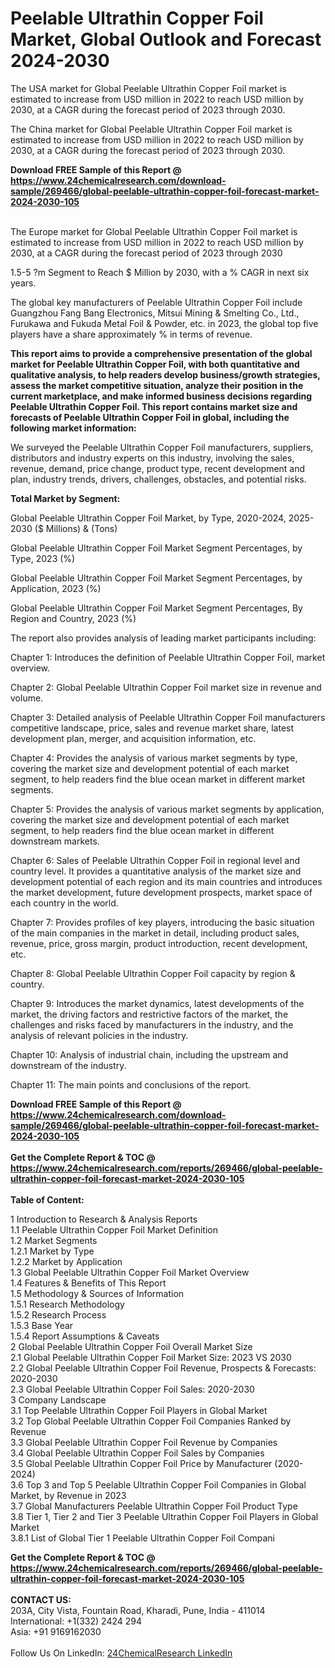 <h1>Peelable Ultrathin Copper Foil Market, Global Outlook and Forecast 2024-2030</h1><p>The USA market for Global Peelable Ultrathin Copper Foil market is estimated to increase from USD million in 2022 to reach USD million by 2030, at a CAGR during the forecast period of 2023 through 2030.</p><p>
</p><p>The China market for Global Peelable Ultrathin Copper Foil market is estimated to increase from USD million in 2022 to reach USD million by 2030, at a CAGR during the forecast period of 2023 through 2030.</p><div><b>Download FREE Sample of this Report @ 
            <a href="https://www.24chemicalresearch.com/download-sample/269466/global-peelable-ultrathin-copper-foil-forecast-market-2024-2030-105">
            https://www.24chemicalresearch.com/download-sample/269466/global-peelable-ultrathin-copper-foil-forecast-market-2024-2030-105</a></b></div><br><p>
</p><p>The Europe market for Global Peelable Ultrathin Copper Foil market is estimated to increase from USD million in 2022 to reach USD million by 2030, at a CAGR during the forecast period of 2023 through 2030</p><p>
1.5-5 ?m Segment to Reach $ Million by 2030, with a % CAGR in next six years.</p><p>
The global key manufacturers of Peelable Ultrathin Copper Foil include Guangzhou Fang Bang Electronics, Mitsui Mining &amp; Smelting Co., Ltd., Furukawa and Fukuda Metal Foil &amp; Powder, etc. in 2023, the global top five players have a share approximately % in terms of revenue.</p><p>
<strong>This report aims to provide a comprehensive presentation of the global market for Peelable Ultrathin Copper Foil, with both quantitative and qualitative analysis, to help readers develop business/growth strategies, assess the market competitive situation, analyze their position in the current marketplace, and make informed business decisions regarding Peelable Ultrathin Copper Foil. This report contains market size and forecasts of Peelable Ultrathin Copper Foil in global, including the following market information:</strong></p><p>
</p><p>
We surveyed the Peelable Ultrathin Copper Foil manufacturers, suppliers, distributors and industry experts on this industry, involving the sales, revenue, demand, price change, product type, recent development and plan, industry trends, drivers, challenges, obstacles, and potential risks.</p><p>
<strong>Total Market by Segment:</strong></p><p>
Global Peelable Ultrathin Copper Foil Market, by Type, 2020-2024, 2025-2030 ($ Millions) &amp; (Tons)</p><p>
Global Peelable Ultrathin Copper Foil Market Segment Percentages, by Type, 2023 (%)</p><p>
</p><p>
Global Peelable Ultrathin Copper Foil Market Segment Percentages, by Application, 2023 (%)</p><p>
</p><p>
Global Peelable Ultrathin Copper Foil Market Segment Percentages, By Region and Country, 2023 (%)</p><p>
</p><p>
</p><p></p><p>
The report also provides analysis of leading market participants including:</p><p>
</p><p>
</p><p>
Chapter 1: Introduces the definition of Peelable Ultrathin Copper Foil, market overview.</p><p>
Chapter 2: Global Peelable Ultrathin Copper Foil market size in revenue and volume.</p><p>
Chapter 3: Detailed analysis of Peelable Ultrathin Copper Foil manufacturers competitive landscape, price, sales and revenue market share, latest development plan, merger, and acquisition information, etc.</p><p>
Chapter 4: Provides the analysis of various market segments by type, covering the market size and development potential of each market segment, to help readers find the blue ocean market in different market segments.</p><p>
Chapter 5: Provides the analysis of various market segments by application, covering the market size and development potential of each market segment, to help readers find the blue ocean market in different downstream markets.</p><p>
Chapter 6: Sales of Peelable Ultrathin Copper Foil in regional level and country level. It provides a quantitative analysis of the market size and development potential of each region and its main countries and introduces the market development, future development prospects, market space of each country in the world.</p><p>
Chapter 7: Provides profiles of key players, introducing the basic situation of the main companies in the market in detail, including product sales, revenue, price, gross margin, product introduction, recent development, etc.</p><p>
Chapter 8: Global Peelable Ultrathin Copper Foil capacity by region &amp; country.</p><p>
Chapter 9: Introduces the market dynamics, latest developments of the market, the driving factors and restrictive factors of the market, the challenges and risks faced by manufacturers in the industry, and the analysis of relevant policies in the industry.</p><p>
Chapter 10: Analysis of industrial chain, including the upstream and downstream of the industry.</p><p>
Chapter 11: The main points and conclusions of the report.</p><div><b>Download FREE Sample of this Report @ 
            <a href="https://www.24chemicalresearch.com/download-sample/269466/global-peelable-ultrathin-copper-foil-forecast-market-2024-2030-105">
            https://www.24chemicalresearch.com/download-sample/269466/global-peelable-ultrathin-copper-foil-forecast-market-2024-2030-105</a></b></div><br><div><b>Get the Complete Report & TOC @ 
            <a href="https://www.24chemicalresearch.com/reports/269466/global-peelable-ultrathin-copper-foil-forecast-market-2024-2030-105">
            https://www.24chemicalresearch.com/reports/269466/global-peelable-ultrathin-copper-foil-forecast-market-2024-2030-105</a></b></div><br>
            <b>Table of Content:</b><p>1 Introduction to Research & Analysis Reports<br />
    1.1 Peelable Ultrathin Copper Foil Market Definition<br />
    1.2 Market Segments<br />
        1.2.1 Market by Type<br />
        1.2.2 Market by Application<br />
    1.3 Global Peelable Ultrathin Copper Foil Market Overview<br />
    1.4 Features & Benefits of This Report<br />
    1.5 Methodology & Sources of Information<br />
        1.5.1 Research Methodology<br />
        1.5.2 Research Process<br />
        1.5.3 Base Year<br />
        1.5.4 Report Assumptions & Caveats<br />
2 Global Peelable Ultrathin Copper Foil Overall Market Size<br />
    2.1 Global Peelable Ultrathin Copper Foil Market Size: 2023 VS 2030<br />
    2.2 Global Peelable Ultrathin Copper Foil Revenue, Prospects & Forecasts: 2020-2030<br />
    2.3 Global Peelable Ultrathin Copper Foil Sales: 2020-2030<br />
3 Company Landscape<br />
    3.1 Top Peelable Ultrathin Copper Foil Players in Global Market<br />
    3.2 Top Global Peelable Ultrathin Copper Foil Companies Ranked by Revenue<br />
    3.3 Global Peelable Ultrathin Copper Foil Revenue by Companies<br />
    3.4 Global Peelable Ultrathin Copper Foil Sales by Companies<br />
    3.5 Global Peelable Ultrathin Copper Foil Price by Manufacturer (2020-2024)<br />
    3.6 Top 3 and Top 5 Peelable Ultrathin Copper Foil Companies in Global Market, by Revenue in 2023<br />
    3.7 Global Manufacturers Peelable Ultrathin Copper Foil Product Type<br />
    3.8 Tier 1, Tier 2 and Tier 3 Peelable Ultrathin Copper Foil Players in Global Market<br />
        3.8.1 List of Global Tier 1 Peelable Ultrathin Copper Foil Compani</p><div><b>Get the Complete Report & TOC @ 
            <a href="https://www.24chemicalresearch.com/reports/269466/global-peelable-ultrathin-copper-foil-forecast-market-2024-2030-105">
            https://www.24chemicalresearch.com/reports/269466/global-peelable-ultrathin-copper-foil-forecast-market-2024-2030-105</a></b></div><br><b>CONTACT US:</b><br>
            203A, City Vista, Fountain Road, Kharadi, Pune, India - 411014<br>
            International: +1(332) 2424 294<br>
            Asia: +91 9169162030 <br><br>
            Follow Us On LinkedIn: <a href="https://www.linkedin.com/company/24chemicalresearch/">24ChemicalResearch LinkedIn</a>
